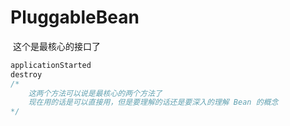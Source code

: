 # PluggableBean

​	这个是最核心的接口了

```java
applicationStarted
destroy	
/*
	这两个方法可以说是最核心的两个方法了
	现在用的话是可以直接用，但是要理解的话还是要深入的理解 Bean 的概念
*/
```